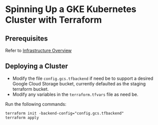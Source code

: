# Spinning Up a GKE Kubernetes Cluster with Terraform

## Prerequisites
Refer to [Infrastructure Overview](../README.md)

## Deploying a Cluster
- Modify the file `config.gcs.tfbackend` if need be to support a desired Google Cloud Storage bucket, currently defaulted as the staging terraform bucket.
- Modify any variables in the `terraform.tfvars` file as need be.

Run the following commands:
```
terraform init -backend-config="config.gcs.tfbackend"
terraform apply
```